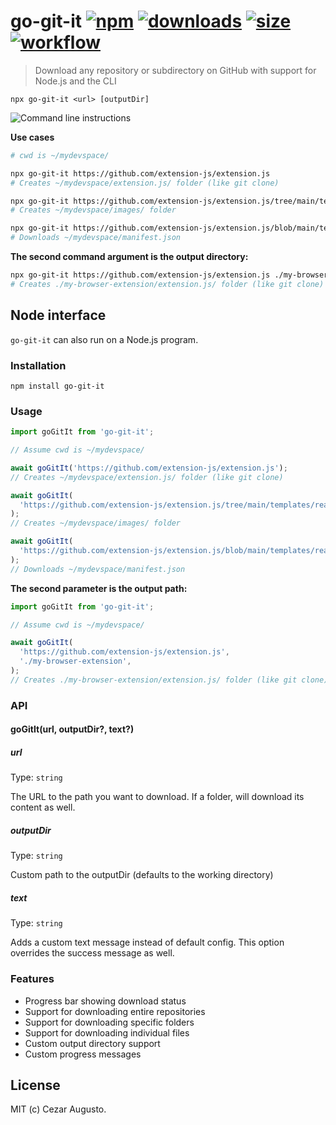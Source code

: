 [action-image]: https://github.com/cezaraugusto/go-git-it/workflows/CI/badge.svg
[action-url]: https://github.com/cezaraugusto/go-git-it/actions
[npm-image]: https://img.shields.io/npm/v/go-git-it.svg
[npm-url]: https://npmjs.org/package/go-git-it
[npm-bundle-image]: https://img.shields.io/bundlephobia/min/go-git-it
[npm-bundle-url]: https://npmjs.org/package/go-git-it
[npm-downloads-image]: https://img.shields.io/npm/dm/go-git-it
[npm-downloads-url]: https://npmjs.org/package/go-git-it

# go-git-it [![npm][npm-image]][npm-url] [![downloads][npm-downloads-image]][npm-downloads-url] [![size][npm-bundle-image]][npm-bundle-url] [![workflow][action-image]][action-url]

> Download any repository or subdirectory on GitHub with support for Node.js and the CLI

```
npx go-git-it <url> [outputDir]
```

<img alt="Command line instructions" src="https://user-images.githubusercontent.com/4672033/103392334-0faad500-4afc-11eb-9539-452acec62dce.gif" />

**Use cases**

```sh
# cwd is ~/mydevspace/

npx go-git-it https://github.com/extension-js/extension.js
# Creates ~/mydevspace/extension.js/ folder (like git clone)

npx go-git-it https://github.com/extension-js/extension.js/tree/main/templates/react/images
# Creates ~/mydevspace/images/ folder

npx go-git-it https://github.com/extension-js/extension.js/blob/main/templates/react/manifest.json
# Downloads ~/mydevspace/manifest.json
```

**The second command argument is the output directory:**

```sh
npx go-git-it https://github.com/extension-js/extension.js ./my-browser-extension
# Creates ./my-browser-extension/extension.js/ folder (like git clone)
```

## Node interface

`go-git-it` can also run on a Node.js program.

### Installation

```
npm install go-git-it
```

### Usage

```js
import goGitIt from 'go-git-it';

// Assume cwd is ~/mydevspace/

await goGitIt('https://github.com/extension-js/extension.js');
// Creates ~/mydevspace/extension.js/ folder (like git clone)

await goGitIt(
  'https://github.com/extension-js/extension.js/tree/main/templates/react/images',
);
// Creates ~/mydevspace/images/ folder

await goGitIt(
  'https://github.com/extension-js/extension.js/blob/main/templates/react/manifest.json',
);
// Downloads ~/mydevspace/manifest.json
```

**The second parameter is the output path:**

```js
import goGitIt from 'go-git-it';

// Assume cwd is ~/mydevspace/

await goGitIt(
  'https://github.com/extension-js/extension.js',
  './my-browser-extension',
);
// Creates ./my-browser-extension/extension.js/ folder (like git clone)
```

### API

#### goGitIt(url, outputDir?, text?)

##### url

Type: `string`

The URL to the path you want to download. If a folder, will download its content as well.

##### outputDir

Type: `string`

Custom path to the outputDir (defaults to the working directory)

##### text

Type: `string`

Adds a custom text message instead of default config. This option overrides the success message as well.

### Features

- Progress bar showing download status
- Support for downloading entire repositories
- Support for downloading specific folders
- Support for downloading individual files
- Custom output directory support
- Custom progress messages

## License

MIT (c) Cezar Augusto.
